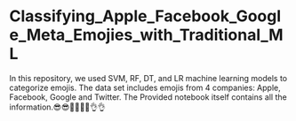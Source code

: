 # Classifying_Apple_Facebook_Google_Meta_Emojies_with_Traditional_ML
In this repository, we used SVM, RF, DT, and LR machine learning models to categorize emojis. The data set includes emojis from 4 companies: Apple, Facebook, Google and Twitter. The Provided notebook itself contains all the information.😎😎💪💪✅✅👌👌
